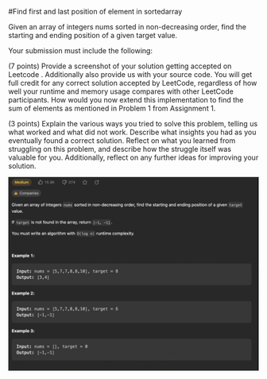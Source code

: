 #Find first and last position of element in sortedarray

Given an array of integers nums sorted in non-decreasing order, find the starting and ending position of a given target value.



Your submission must include the following:

(7 points) Provide a screenshot of your solution getting accepted on Leetcode . Additionally also provide us with your source code. You will get full credit for any correct solution accepted by LeetCode, regardless of how well your runtime and memory usage compares with other LeetCode participants. How would you now extend this implementation to find the sum of elements as mentioned in Problem 1 from Assignment 1.



(3 points) Explain the various ways you tried to solve this problem, telling us what worked and what did not work. Describe what insights you had as you eventually found a correct solution. Reflect on what you learned from struggling on this problem, and describe how the struggle itself was valuable for you. Additionally, reflect on any further ideas for improving your solution.

![Problem Set](/problem.png)


